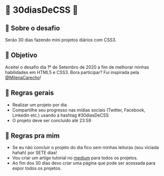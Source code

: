 # 🚀 30diasDeCSS 🚀

## 💬 Sobre o desafio

Serão 30 dias fazendo mini projetos diários com CSS3. 

## 🎯 Objetivo

Aceitei o desafio dia 1º de Setembro de 2020 a fim de melhorar minhas habilidades em HTML5 e CSS3.
Bora participar? Fui inspirada pela [@MilenaCarecho](https://github.com/MilenaCarecho/30diasDeCSS/issues/1)!

## 📖 Regras gerais

* Realizar um projeto por dia
* Compartilhe seu progresso nas mídias sociais (Twitter, Facebook, Linkedin etc.) usando a hashtag #30diasDeCSS
* O projeto deve ser concluído até 23:59

## 🌼 Regras pra mim 

* Se eu não concluir o projeto do dia fico sem minhas leituras (sou viciada hahah) por SETE dias!
* Vou criar um artigo tutorial no [medium](https://medium.com/@it.amancio) para todos os projetos.
* Ao fim dos 30 dias devo criar uma página que pode ser acessada para expor todos os projetos.
